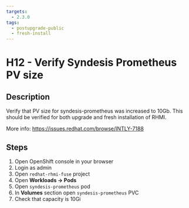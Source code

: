 ```yaml
---
targets:
  - 2.3.0
tags:
  - postupgrade-public
  - fresh-install
---
```


# H12 - Verify Syndesis Prometheus PV size

## Description

Verify that PV size for syndesis-prometheus was increased to 10Gb. This should be verified for both upgrade and fresh installation of RHMI.

More info: <https://issues.redhat.com/browse/INTLY-7188>

## Steps

1. Open OpenShift console in your browser
2. Login as admin
3. Open `redhat-rhmi-fuse` project
4. Open **Workloads -> Pods**
5. Open `syndesis-prometheus` pod
6. In **Volumes** section open `syndesis-prometheus` PVC
7. Check that capacity is 10Gi
